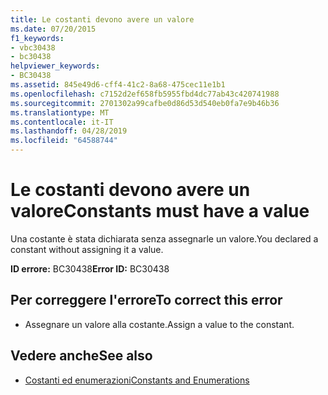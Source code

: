 ```yaml
---
title: Le costanti devono avere un valore
ms.date: 07/20/2015
f1_keywords:
- vbc30438
- bc30438
helpviewer_keywords:
- BC30438
ms.assetid: 845e49d6-cff4-41c2-8a68-475cec11e1b1
ms.openlocfilehash: c7152d2ef658fb5955fbd4dc77ab43c420741988
ms.sourcegitcommit: 2701302a99cafbe0d86d53d540eb0fa7e9b46b36
ms.translationtype: MT
ms.contentlocale: it-IT
ms.lasthandoff: 04/28/2019
ms.locfileid: "64588744"
---
```

# <a name="constants-must-have-a-value"></a><span data-ttu-id="2427e-102">Le costanti devono avere un valore</span><span class="sxs-lookup"><span data-stu-id="2427e-102">Constants must have a value</span></span>
<span data-ttu-id="2427e-103">Una costante è stata dichiarata senza assegnarle un valore.</span><span class="sxs-lookup"><span data-stu-id="2427e-103">You declared a constant without assigning it a value.</span></span>  
  
 <span data-ttu-id="2427e-104">**ID errore:** BC30438</span><span class="sxs-lookup"><span data-stu-id="2427e-104">**Error ID:** BC30438</span></span>  
  
## <a name="to-correct-this-error"></a><span data-ttu-id="2427e-105">Per correggere l'errore</span><span class="sxs-lookup"><span data-stu-id="2427e-105">To correct this error</span></span>  
  
- <span data-ttu-id="2427e-106">Assegnare un valore alla costante.</span><span class="sxs-lookup"><span data-stu-id="2427e-106">Assign a value to the constant.</span></span>  
  
## <a name="see-also"></a><span data-ttu-id="2427e-107">Vedere anche</span><span class="sxs-lookup"><span data-stu-id="2427e-107">See also</span></span>

- [<span data-ttu-id="2427e-108">Costanti ed enumerazioni</span><span class="sxs-lookup"><span data-stu-id="2427e-108">Constants and Enumerations</span></span>](../../visual-basic/language-reference/constants-and-enumerations.md)
